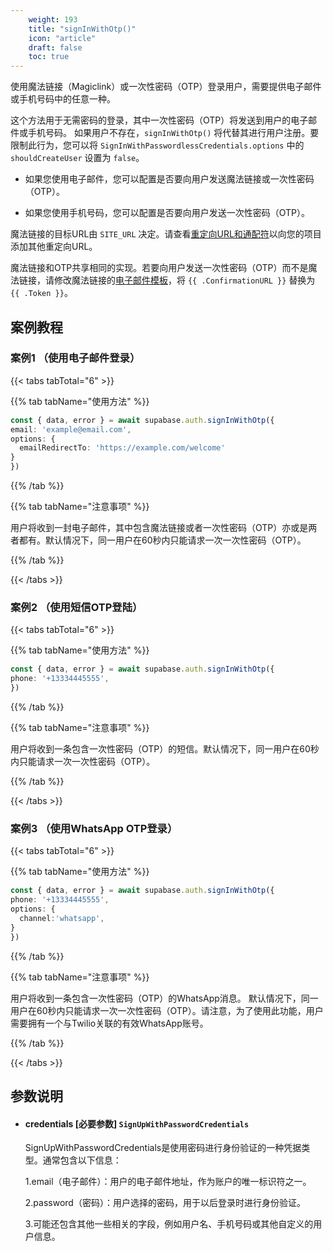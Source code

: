 ```yaml
---
    weight: 193
    title: "signInWithOtp()"
    icon: "article"
    draft: false
    toc: true
---
```


使用魔法链接（Magiclink）或一次性密码（OTP）登录用户，需要提供电子邮件或手机号码中的任意一种。


这个方法用于无需密码的登录，其中一次性密码（OTP）将发送到用户的电子邮件或手机号码。
如果用户不存在，`signInWithOtp()` 将代替其进行用户注册。要限制此行为，您可以将 `SignInWithPasswordlessCredentials.options` 中的 `shouldCreateUser` 设置为 `false`。


* 如果您使用电子邮件，您可以配置是否要向用户发送魔法链接或一次性密码（OTP）。

* 如果您使用手机号码，您可以配置是否要向用户发送一次性密码（OTP）。

魔法链接的目标URL由 `SITE_URL` 决定。请查看[重定向URL和通配符](/docs/app/auth/auth)以向您的项目添加其他重定向URL。

魔法链接和OTP共享相同的实现。若要向用户发送一次性密码（OTP）而不是魔法链接，请修改魔法链接的[电子邮件模板](https://memfiredb.com/)，将 `{{ .ConfirmationURL }}` 替换为 `{{ .Token }}`。





## 案例教程

### 案例1 （使用电子邮件登录）

{{< tabs tabTotal="6" >}}



{{% tab tabName="使用方法" %}}



  ```ts
const { data, error } = await supabase.auth.signInWithOtp({
  email: 'example@email.com',
  options: {
    emailRedirectTo: 'https://example.com/welcome'
  }
})
  ```



{{% /tab %}}

{{% tab tabName="注意事项" %}}



用户将收到一封电子邮件，其中包含魔法链接或者一次性密码（OTP）亦或是两者都有。默认情况下，同一用户在60秒内只能请求一次一次性密码（OTP）。



{{% /tab %}}


{{< /tabs >}}


### 案例2 （使用短信OTP登陆）

{{< tabs tabTotal="6" >}}



{{% tab tabName="使用方法" %}}



  ```ts
const { data, error } = await supabase.auth.signInWithOtp({
  phone: '+13334445555',
})
  ```



{{% /tab %}}

{{% tab tabName="注意事项" %}}



用户将收到一条包含一次性密码（OTP）的短信。默认情况下，同一用户在60秒内只能请求一次一次性密码（OTP）。



{{% /tab %}}

{{< /tabs >}}


### 案例3 （使用WhatsApp OTP登录）

{{< tabs tabTotal="6" >}}



{{% tab tabName="使用方法" %}}



  ```ts
const { data, error } = await supabase.auth.signInWithOtp({
  phone: '+13334445555',
  options: {
    channel:'whatsapp',
  }
})
  ```



{{% /tab %}}

{{% tab tabName="注意事项" %}}



用户将收到一条包含一次性密码（OTP）的WhatsApp消息。
默认情况下，同一用户在60秒内只能请求一次一次性密码（OTP）。请注意，为了使用此功能，用户需要拥有一个与Twilio关联的有效WhatsApp账号。



{{% /tab %}}

{{< /tabs >}}




















## 参数说明


<ul className="method-list-group">
  
<li className="method-list-item">
  <h4 className="method-list-item-label">
    <span className="method-list-item-label-name">
      credentials
    </span>
    <span className="method-list-item-label-badge required">
      [必要参数]
    </span>
    <span className="method-list-item-validation">
      <code>SignUpWithPasswordCredentials</code> 
    </span>
  </h4>
  <div class="method-list-item-description">

SignUpWithPasswordCredentials是使用密码进行身份验证的一种凭据类型。通常包含以下信息：

1.email（电子邮件）：用户的电子邮件地址，作为账户的唯一标识符之一。

2.password（密码）：用户选择的密码，用于以后登录时进行身份验证。

3.可能还包含其他一些相关的字段，例如用户名、手机号码或其他自定义的用户信息。

  </div>
  

</li>

</ul>



